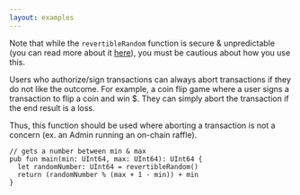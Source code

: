 ```yaml
---
layout: examples
---
```


Note that while the `revertibleRandom` function is secure & unpredictable (you can read more about it [here](https://developers.flow.com/cadence/language/built-in-functions#revertiblerandom)), you must be cautious about how you use this.

Users who authorize/sign transactions can always abort transactions if they do not like the outcome. For example, a coin flip game where a user signs a transaction to flip a coin and win $. They can simply abort the transaction if the end result is a loss.

Thus, this function should be used where aborting a transaction is not a concern (ex. an Admin running an on-chain raffle).

```cadence
// gets a number between min & max
pub fun main(min: UInt64, max: UInt64): UInt64 {
  let randomNumber: UInt64 = revertibleRandom()
  return (randomNumber % (max + 1 - min)) + min
}
```